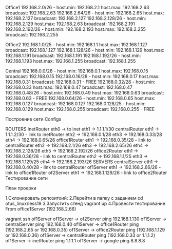 Office1
192.168.2.0/26 - host.min: 192.168.2.1 host.max: 192.168.2.63 broadcast: 192.168.2.63
192.168.2.64/26 - host.min: 192.168.2.65 host.max: 192.168.2.127 broadcast: 192.168.2.127
192.168.2.128/26 - host.min: 192.168.2.129 host.max: 192.168.2.63 broadcast: 192.168.2.191
192.168.2.192/26 - host.min: 192.168.2.193 host.max: 192.168.2.255 broadcast: 192.168.2.255

Office2
192.168.1.0/25 - host.min: 192.168.1.1 host.max: 192.168.1.127 broadcast: 192.168.1.127
192.168.1.128/26 - host.min: 192.168.1.129 host.max: 192.168.1.191 broadcast: 192.168.1.191
192.168.1.192/26 - host.min: 192.168.1.193 host.max: 192.168.1.255 broadcast: 192.168.1.255

Central
192.168.0.0/28 - host.min: 192.168.0.1 host.max: 192.168.0.15 broadcast: 192.168.0.15
192.168.0.16/28 - host.min: 192.168.0.17 host.max: 192.168.0.31 broadcast: 192.168.0.31 - FREE
192.168.0.32/28 - host.min: 192.168.0.33 host.max: 192.168.0.47 broadcast: 192.168.0.47
192.168.0.48/26 - host.min: 192.168.0.49 host.max: 192.168.0.63 broadcast: 192.168.0.63 - FREE
192.168.0.64/26 - host.min: 192.168.0.65 host.max: 192.168.0.127 broadcast: 192.168.0.127
192.168.0.128/25 - host.min: 192.168.0.129 host.max: 192.168.0.255 broadcast: 192.168.0.255 - FREE

Построение сети
Configs

ROUTERS
inetRouter
eth0 -> to inet
eth1 -> 1.1.1.1/30
centralRouter
eth1 -> 1.1.1.2/30 - link to inetRouter
eth2 -> 192.168.0.1/28
eth3 -> 192.168.0.33/28
eth4 -> 192.168.0.65/26
office1Router
eth1 -> 192.168.0.35/28 - link to centralRouter
eth2 -> 192.168.2.1/26
eth3 -> 192.168.2.65/26
eth4 -> 192.168.2.128/26
eth5 -> 192.168.2.192/26
office2Router
eth1 -> 192.168.0.36/28 - link to centralRouter
eth2 -> 192.168.1.1/25
eth3 -> 192.168.1.129/25
eth4 -> 192.168.2.193/26
SERVERS
centralServer
eth1 -> 192.168.0.40/28 - link to centralRouter
of1Server
eth1 -> 192.168.2.66/26 - link to office1Router
of2Server
eth1 -> 192.168.1.129/26 - link to office2Router
Тестирование сети

План проерки

1.Склонировать репозитоий:
2.Перейти в папку с заданием cd otus_linux/less19
3.Запустить стенд vagrant up
4.Провести тестирование
From office1Server (192.168.2.66)

vagrant ssh of1Server
of1Server -> of2Server ping 192.168.1.130
of1Server -> centralServer ping 192.168.0.40
of1Server -> office1Router ping (192.168.2.65 or 192.168.0.35)
of1Server -> office2Router ping (192.168.1.129 or 192.168.0.36)
of1Server -> centralRouter ping (192.168.0.33 or 1.1.1.2)
of1Server -> inetRouter ping 1.1.1.1
of1Server -> google ping 8.8.8.8
